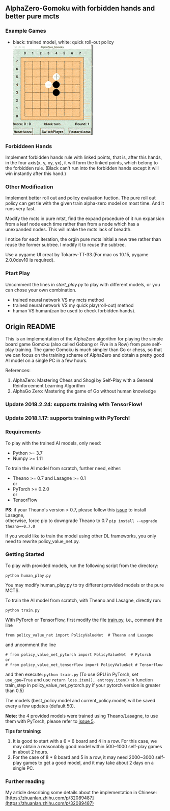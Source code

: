 ## AlphaZero-Gomoku with forbidden hands and better pure mcts
### Example Games
- black: trained model, white: quick roll-out policy
![black: trained model, white:quick roll-out](./playout400.gif)
### Forbiddeen Hands
Implement forbidden hands rule with linked points, that is, after this hands, in the four axis(x, y, xy, yx), it will form the linked points, which belong to the forbidden rule. (Black can't run into the forbidden hands except it will win instantly after this hand.)
### Other Modification
Implement better roll out and policy evaluation fuction. The pure roll out policy can get tie with the given train alpha-zero model on most time. And it runs very fast.

Modify the mcts in pure mtst, find the expand procedure of it run expansion from a leaf node each time rather than from a node which has a unexpanded nodes. This will make the mcts lack of breadth. 

I notice for each iteration, the orgin pure mcts initial a new tree rather than reuse the former subtree. I modify it to reuse the subtree.

Use a pygame UI creat by Tokarev-TT-33.(For mac os 10.15, pygame 2.0.0dev10 is required).
### Ptart Play
Uncomment the lines in _start\_play.py_ to play with different models, or you can chose your own combination.
* trained neural network VS my mcts method
* trained neural network VS my quick play(roll-out) method
* human VS human(can be used to check forbidden hands).

## Origin README
This is an implementation of the AlphaZero algorithm for playing the simple board game Gomoku (also called Gobang or Five in a Row) from pure self-play training. The game Gomoku is much simpler than Go or chess, so that we can focus on the training scheme of AlphaZero and obtain a pretty good AI model on a single PC in a few hours. 

References:  
1. AlphaZero: Mastering Chess and Shogi by Self-Play with a General Reinforcement Learning Algorithm
2. AlphaGo Zero: Mastering the game of Go without human knowledge

### Update 2018.2.24: supports training with TensorFlow!
### Update 2018.1.17: supports training with PyTorch!

### Requirements
To play with the trained AI models, only need:
- Python >= 3.7
- Numpy >= 1.11

To train the AI model from scratch, further need, either:
- Theano >= 0.7 and Lasagne >= 0.1      
or
- PyTorch >= 0.2.0    
or
- TensorFlow

**PS**: if your Theano's version > 0.7, please follow this [issue](https://github.com/aigamedev/scikit-neuralnetwork/issues/235) to install Lasagne,  
otherwise, force pip to downgrade Theano to 0.7 ``pip install --upgrade theano==0.7.0``

If you would like to train the model using other DL frameworks, you only need to rewrite policy_value_net.py.

### Getting Started
To play with provided models, run the following script from the directory:  
```
python human_play.py  
```
You may modify human_play.py to try different provided models or the pure MCTS.

To train the AI model from scratch, with Theano and Lasagne, directly run:   
```
python train.py
```
With PyTorch or TensorFlow, first modify the file [train.py](https://github.com/junxiaosong/AlphaZero_Gomoku/blob/master/train.py), i.e., comment the line
```
from policy_value_net import PolicyValueNet  # Theano and Lasagne
```
and uncomment the line 
```
# from policy_value_net_pytorch import PolicyValueNet  # Pytorch
or
# from policy_value_net_tensorflow import PolicyValueNet # Tensorflow
```
and then execute: ``python train.py``  (To use GPU in PyTorch, set ``use_gpu=True`` and use ``return loss.item(), entropy.item()`` in function train_step in policy_value_net_pytorch.py if your pytorch version is greater than 0.5)

The models (best_policy.model and current_policy.model) will be saved every a few updates (default 50).  

**Note:** the 4 provided models were trained using Theano/Lasagne, to use them with PyTorch, please refer to [issue 5](https://github.com/junxiaosong/AlphaZero_Gomoku/issues/5).

**Tips for training:**
1. It is good to start with a 6 * 6 board and 4 in a row. For this case, we may obtain a reasonably good model within 500~1000 self-play games in about 2 hours.
2. For the case of 8 * 8 board and 5 in a row, it may need 2000~3000 self-play games to get a good model, and it may take about 2 days on a single PC.

### Further reading
My article describing some details about the implementation in Chinese: [https://zhuanlan.zhihu.com/p/32089487](https://zhuanlan.zhihu.com/p/32089487) 
